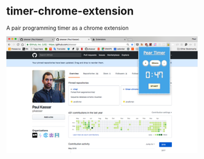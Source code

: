 # timer-chrome-extension
A pair programming timer as a chrome extension

![alt text](https://github.com/pkassar/timer-chrome-extension/blob/master/Screen%20Shot%20.png)
